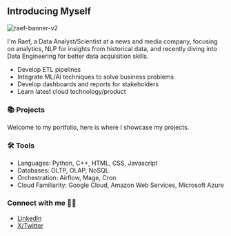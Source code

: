 ## Introducing Myself

![raef-banner-v2](https://github.com/user-attachments/assets/6c2eef4b-8659-4e0d-b48d-4ce066042ba3)

I'm Raef, a Data Analyst/Scientist at a news and media company, focusing on analytics, NLP for insights from historical data, and recently diving into Data Engineering for better data acquisition skills.

- Develop ETL pipelines
- Integrate ML/AI techniques to solve business problems
- Develop dashboards and reports for stakeholders
- Learn latest cloud technology/product

### 📚 Projects

Welcome to my portfolio, here is where I showcase my projects.

### 🛠️ Tools

- Languages: Python, C++, HTML, CSS, Javascript
- Databases: OLTP, OLAP, NoSQL
- Orchestration: Airflow, Mage, Cron
- Cloud Familiarity: Google Cloud, Amazon Web Services, Microsoft Azure

### Connect with me 👋🏼

- [LinkedIn](https://www.linkedin.com/in/raef-luqman-aidid/)
- [X/Twitter](https://x.com/raefdd)
 
<!--
**raefaidid/raefaidid** is a ✨ _special_ ✨ repository because its `README.md` (this file) appears on your GitHub profile.

Here are some ideas to get you started:

- 🔭 I’m currently working on ...
- 🌱 I’m currently learning ...
- 👯 I’m looking to collaborate on ...
- 🤔 I’m looking for help with ...
- 💬 Ask me about ...
- 📫 How to reach me: ...
- 😄 Pronouns: ...
- ⚡ Fun fact: ...
-->
